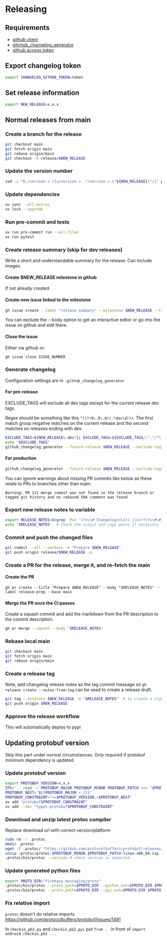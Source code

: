 # Releasing

## Requirements
* [github client](https://github.com/cli/cli#installation)
* [gitchub_changelog_generator](https://github.com/github-changelog-generator)
* [github access token](https://github.com/github-changelog-generator/github-changelog-generator#github-token)

## Export changelog token

```bash
export CHANGELOG_GITHUB_TOKEN=token
```

## Set release information

```bash
export NEW_RELEASE=x.x.x
```

## Normal releases from main

### Create a branch for the release

```bash
git checkout main
git fetch origin main
git rebase origin/main
git checkout -b release/$NEW_RELEASE
```

### Update the version number

```bash
sed -i "0,/version = /{s/version = .*/version = \"${NEW_RELEASE}\"/}" pyproject.toml
```

### Update dependencies

```bash
uv sync --all-extras
uv lock --upgrade
```

### Run pre-commit and tests

```bash
uv run pre-commit run --all-files
uv run pytest
```

### Create release summary (skip for dev releases)

Write a short and understandable summary for the release.  Can include images.

#### Create $NEW_RELEASE milestone in github

If not already created

#### Create new issue linked to the milestone

```bash
gh issue create --label "release-summary" --milestone $NEW_RELEASE --title "$NEW_RELEASE Release Summary" --body "**Release highlights:**"
```

You can exclude the --body option to get an interactive editor or go into the issue on github and edit there.

#### Close the issue

Either via github or:

```bash
gh issue close ISSUE_NUMBER
```

### Generate changelog

Configuration settings are in `.github_changelog_generator`

#### For pre-release

EXCLUDE_TAGS will exclude all dev tags except for the current release dev tags.

Regex should be something like this `^((?!0\.9\.0)(.*dev\d))+`. The first match group negative matches on the current release and the second matches on releases ending with dev.

```bash
EXCLUDE_TAGS=${NEW_RELEASE%.dev*}; EXCLUDE_TAGS=${EXCLUDE_TAGS//"."/"\."}; EXCLUDE_TAGS="^((?!"$EXCLUDE_TAGS")(.*dev\d))+"
echo "$EXCLUDE_TAGS"
github_changelog_generator --future-release $NEW_RELEASE --exclude-tags-regex "$EXCLUDE_TAGS"
```

#### For production

```bash
github_changelog_generator --future-release $NEW_RELEASE --exclude-tags-regex 'dev\d$'
```

You can ignore warnings about missing PR commits like below as these relate to PRs to branches other than main:
```
Warning: PR 111 merge commit was not found in the release branch or tagged git history and no rebased SHA comment was found
```


### Export new release notes to variable

```bash
export RELEASE_NOTES=$(grep -Poz '(?<=\# Changelog\n\n)(.|\n)+?(?=\#\#)' CHANGELOG.md | tr '\0' '\n' )
echo "$RELEASE_NOTES"  # Check the output and copy paste if necessary
```

### Commit and push the changed files

```bash
git commit --all --verbose -m "Prepare $NEW_RELEASE"
git push origin release/$NEW_RELEASE -u
```

### Create a PR for the release, merge it, and re-fetch the main

#### Create the PR
```
gh pr create --title "Prepare $NEW_RELEASE" --body "$RELEASE_NOTES" --label release-prep --base main
```

#### Merge the PR once the CI passes

Create a squash commit and add the markdown from the PR description to the commit description.

```bash
gh pr merge --squash --body "$RELEASE_NOTES"
```

### Rebase local main

```bash
git checkout main
git fetch origin main
git rebase origin/main
```

### Create a release tag

Note, add changelog release notes as the tag commit message so `gh release create --notes-from-tag` can be used to create a release draft.

```bash
git tag --annotate $NEW_RELEASE -m "$RELEASE_NOTES"  # to create a signed tag replace --annotate with --sign
git push origin $NEW_RELEASE
```

### Approve the release workflow

This will automatically deploy to pypi


## Updating protobuf version

Skip this part under normal circumstances.
Only required if protobuf minimum dependency is updated.

### Update protobuf version

```bash
export PROTOBUF_VERSION=x.x.x
IFS='.' read -r PROTOBUF_MAJOR PROTOBUF_MINOR PROTOBUF_PATCH <<< "$PROTOBUF_VERSION"
PROTOBUF_NEXT="$((PROTOBUF_MAJOR + 2))"
PROTOBUF_CONSTRAINT=">=$PROTOBUF_VERSION,<$PROTOBUF_NEXT"
uv add "protobuf$PROTOBUF_CONSTRAINT"
uv add --dev "types-protobuf$PROTOBUF_CONSTRAINT"
```

### Download and unzip latest protoc compiler

Replace download url with correct version/platform

```bash
sudo rm -r .protoc
mkdir .protoc
wget -P .protoc/ "https://github.com/protocolbuffers/protobuf/releases/download/v$PROTOBUF_MINOR.$PROTOBUF_PATCH/protoc-$PROTOBUF_MINOR.$PROTOBUF_PATCH-linux-x86_64.zip"
unzip .protoc/protoc-$PROTOBUF_MINOR.$PROTOBUF_PATCH-linux-x86_64.zip -d .protoc/
.protoc/bin/protoc --version # check version as expected
```

### Update generated python files

```bash
export PROTO_DIR="firebase_messaging/proto"
.protoc/bin/protoc --proto_path=$PROTO_DIR --python_out=$PROTO_DIR $PROTO_DIR/android_checkin.proto $PROTO_DIR/checkin.proto $PROTO_DIR/mcs.proto
.protoc/bin/protoc --proto_path=$PROTO_DIR --pyi_out=$PROTO_DIR $PROTO_DIR/android_checkin.proto $PROTO_DIR/checkin.proto $PROTO_DIR/mcs.proto
```

### Fix relative import

`protoc` doesn't do relative imports https://github.com/protocolbuffers/protobuf/issues/1491

In `checkin_pb2.py` and `checkin_pb2.pyi` put `from . ` in front of `import android_checkin_pb2 ...`
